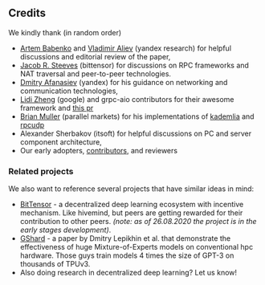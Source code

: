 ## Credits

We kindly thank (in random order)
* [Artem Babenko](https://research.yandex.com/people/102794) and 
  [Vladimir Aliev](https://ru.linkedin.com/in/vladimir-aliev-19b93282) (yandex research) for helpful discussions
  and editorial review of the paper,
* [Jacob R. Steeves](https://github.com/unconst) (bittensor) for discussions on RPC frameworks and NAT traversal and 
  peer-to-peer technologies. 
* [Dmitry Afanasiev](https://www.linkedin.com/in/dmitry-afanasiev-295a231/) (yandex) for his guidance on networking
  and communication technologies,
* [Lidi Zheng](https://github.com/lidizheng) (google) and grpc-aio contributors for their awesome framework and [this pr](https://github.com/grpc/grpc/pull/23265)
* [Brian Muller](https://github.com/bmuller/kademlia) (parallel markets) for his implementations of [kademlia](https://github.com/bmuller/kademlia) and [rpcudp](https://github.com/bmuller/rpcudp)  
* Alexander Sherbakov (itsoft) for helpful discussions on PC and server component architecture,
* Our early adopters, [contributors](https://github.com/learning-at-home/hivemind/graphs/contributors), and reviewers


### Related projects

We also want to reference several projects that have similar ideas in mind:

* [BitTensor](https://github.com/opentensor/BitTensor) - a decentralized deep learning ecosystem with incentive
 mechanism. Like hivemind, but peers are getting rewarded for their contribution to other peers.
  _(note: as of 26.08.2020 the project is in the early stages development)_.
* [GShard](https://arxiv.org/abs/2006.16668) - a paper by Dmitry Lepikhin et al. that demonstrate the effectiveness
  of huge Mixture-of-Experts models on conventional hpc hardware. Those guys train models 4 times the size of GPT-3 on thousands of TPUv3.
* Also doing research in decentralized deep learning? Let us know!